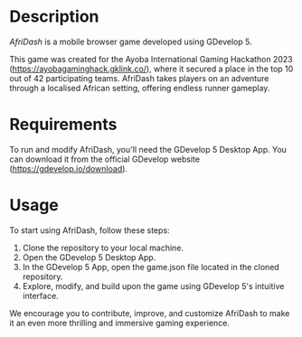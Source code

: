 # Description
_AfriDash_ is a mobile browser game developed using GDevelop 5. 

This game was created for the Ayoba International Gaming Hackathon 2023 (https://ayobagaminghack.gklink.co/), where it secured a place in the top 10 out of 42 participating teams. 
AfriDash takes players on an adventure through a localised African setting, offering endless runner gameplay.

# Requirements
To run and modify AfriDash, you'll need the GDevelop 5 Desktop App. You can download it from the official GDevelop website (https://gdevelop.io/download).

# Usage
To start using AfriDash, follow these steps:

1. Clone the repository to your local machine.
2. Open the GDevelop 5 Desktop App.
3. In the GDevelop 5 App, open the game.json file located in the cloned repository.
4. Explore, modify, and build upon the game using GDevelop 5's intuitive interface.

We encourage you to contribute, improve, and customize AfriDash to make it an even more thrilling and immersive gaming experience.
